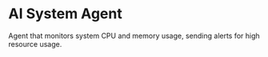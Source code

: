 # AI System Agent

Agent that monitors system CPU and memory usage, sending alerts for high resource usage.
